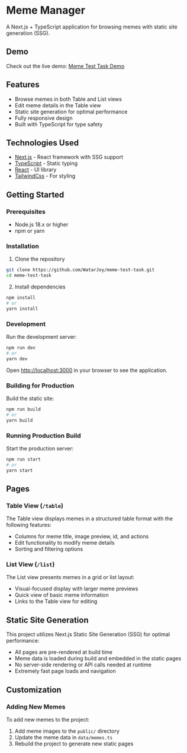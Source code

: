 # Meme Manager

A Next.js + TypeScript application for browsing memes with static site generation (SSG).

## Demo

Check out the live demo: [Meme Test Task Demo](https://meme-test-task-production.up.railway.app)

## Features

- Browse memes in both Table and List views
- Edit meme details in the Table view
- Static site generation for optimal performance
- Fully responsive design
- Built with TypeScript for type safety

## Technologies Used

- [Next.js](https://nextjs.org/) - React framework with SSG support
- [TypeScript](https://www.typescriptlang.org/) - Static typing
- [React](https://reactjs.org/) - UI library
- [TailwindCss](https://tailwindcss.com) - For styling

## Getting Started

### Prerequisites

- Node.js 18.x or higher
- npm or yarn

### Installation

1. Clone the repository

```bash
git clone https://github.com/WatarJoy/meme-test-task.git
cd meme-test-task
```

2. Install dependencies

```bash
npm install
# or
yarn install
```

### Development

Run the development server:

```bash
npm run dev
# or
yarn dev
```

Open [http://localhost:3000](http://localhost:3000) in your browser to see the application.

### Building for Production

Build the static site:

```bash
npm run build
# or
yarn build
```

### Running Production Build

Start the production server:

```bash
npm run start
# or
yarn start
```

## Pages

### Table View (`/table`)

The Table view displays memes in a structured table format with the following features:

- Columns for meme title, image preview, id, and actions
- Edit functionality to modify meme details
- Sorting and filtering options

### List View (`/list`)

The List view presents memes in a grid or list layout:

- Visual-focused display with larger meme previews
- Quick view of basic meme information
- Links to the Table view for editing

## Static Site Generation

This project utilizes Next.js Static Site Generation (SSG) for optimal performance:

- All pages are pre-rendered at build time
- Meme data is loaded during build and embedded in the static pages
- No server-side rendering or API calls needed at runtime
- Extremely fast page loads and navigation

## Customization

### Adding New Memes

To add new memes to the project:

1. Add meme images to the `public/` directory
2. Update the meme data in `data/memes.ts`
3. Rebuild the project to generate new static pages
